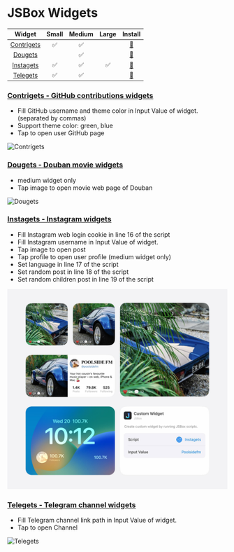 # JSBox Widgets

Widget|Small|Medium|Large|Install
:-:|:-:|:-:|:-:|:-:
[Contrigets](https://github.com/Neurogram-R/JSBox/blob/main/Widgets/README.md#contrigets---github-contributions-widgets)|✅|✅||[🔗](https://xteko.com/redir?url=https://raw.githubusercontent.com/Neurogram-R/JSBox/main/Widgets/Contrigets.js&name=Contrigets&author=Neurogram&icon=icon_177.png&version=1.0.0)
[Dougets](https://github.com/Neurogram-R/JSBox/blob/main/Widgets/README.md#dougets---douban-movie-widgets)||✅||[🔗](https://xteko.com/redir?url=https://raw.githubusercontent.com/Neurogram-R/JSBox/main/Widgets/Dougets.js&name=Dougets&author=Neurogram&icon=icon_192.png&version=1.0.0)
[Instagets](https://github.com/Neurogram-R/JSBox/blob/main/Widgets/README.md#instagets---instagram-widgets)|✅|✅|✅|[🔗](https://xteko.com/redir?url=https://raw.githubusercontent.com/Neurogram-R/JSBox/main/Widgets/Instagets.js&name=Instagets&author=Neurogram&icon=icon_079.png&version=1.1.0)
[Telegets](https://github.com/Neurogram-R/JSBox/blob/main/Widgets/README.md#telegets---telegram-channel-widgets)|✅|✅||[🔗](https://xteko.com/redir?url=https://raw.githubusercontent.com/Neurogram-R/JSBox/main/Widgets/Telegets.js&name=Telegets&author=Neurogram&icon=icon_172.png&version=1.0.0)


### [Contrigets - GitHub contributions widgets](https://xteko.com/redir?url=https://raw.githubusercontent.com/Neurogram-R/JSBox/main/Widgets/Contrigets.js&name=Contrigets&author=Neurogram&icon=icon_177.png&version=1.0.0)
- Fill GitHub username and theme color in Input Value of widget. (separated by commas)
- Support theme color: green, blue
- Tap to open user GitHub page

![Contrigets](https://raw.githubusercontent.com/Neurogram-R/JSBox/main/Widgets/Material/Contrigets.png)


### [Dougets - Douban movie widgets](https://xteko.com/redir?url=https://raw.githubusercontent.com/Neurogram-R/JSBox/main/Widgets/Dougets.js&name=Dougets&author=Neurogram&icon=icon_192.png&version=1.0.0)
- medium widget only
- Tap image to open movie web page of Douban

![Dougets](https://raw.githubusercontent.com/Neurogram-R/JSBox/main/Widgets/Material/Dougets.png)


### [Instagets - Instagram widgets](https://xteko.com/redir?url=https://raw.githubusercontent.com/Neurogram-R/JSBox/main/Widgets/Instagets.js&name=Instagets&author=Neurogram&icon=icon_079.png&version=1.1.0)
- Fill Instagram web login cookie in line 16 of the script
- Fill Instagram username in Input Value of widget.
- Tap image to open post
- Tap profile to open user profile (medium widget only)
- Set language in line 17 of the script
- Set random post in line 18 of the script
- Set random children post in line 19 of the script

![Instagets](https://raw.githubusercontent.com/Neurogram-R/JSBox/main/Widgets/Material/Instagets.jpg)


### [Telegets - Telegram channel widgets](https://xteko.com/redir?url=https://raw.githubusercontent.com/Neurogram-R/JSBox/main/Widgets/Telegets.js&name=Telegets&author=Neurogram&icon=icon_172.png&version=1.0.0)
- Fill Telegram channel link path in Input Value of widget.
- Tap to open Channel

![Telegets](https://raw.githubusercontent.com/Neurogram-R/JSBox/main/Widgets/Material/Telegets.png)
